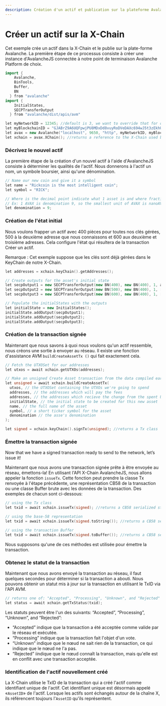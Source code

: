 ```yaml
---
description: Création d'un actif et publication sur la plateforme Avalanche (X-Chain)
---
```


# Créer un actif sur la X-Chain

Cet exemple crée un actif dans la X-Chain et le publie sur la plate-forme Avalanche. La première étape de ce processus consiste à créer une instance d'AvalancheJS connectée à notre point de terminaison Avalanche Platform de choix.

```cpp
import {
    Avalanche,
    BinTools,
    Buffer,
    BN
  } from "avalanche" 
import {
    InitialStates,
    SECPTransferOutput
  } from "avalanche/dist/apis/avm"

let myNetworkID = 12345; //default is 3, we want to override that for our local network
let myBlockchainID = "GJABrZ9A6UQFpwjPU8MDxDd8vuyRoDVeDAXc694wJ5t3zEkhU"; // The X-Chain blockchainID on this network
let avax = new Avalanche("localhost", 9650, "http", myNetworkID, myBlockchainID);
let xchain = avax.XChain(); //returns a reference to the X-Chain used by AvalancheJS
```

### Décrivez le nouvel actif <a id="describe-the-new-asset"></a>

La première étape de la création d'un nouvel actif à l'aide d'AvalancheJS consiste à déterminer les qualités de l'actif. Nous donnerons à l'actif un nom, un symbole boursier, ainsi qu'une dénomination.

```cpp
// Name our new coin and give it a symbol
let name = "Rickcoin is the most intelligent coin";
let symbol = "RICK";

// Where is the decimal point indicate what 1 asset is and where fractional assets begin
// Ex: 1 AVAX is denomination 9, so the smallest unit of AVAX is nanoAVAX (nAVAX) at 10^-9 AVAX
let denomination = 9;
```

### Création de l'état initial <a id="creating-the-initial-state"></a>

Nous voulons frapper un actif avec 400 pièces pour toutes nos clés gérées, 500 à la deuxième adresse que nous connaissons et 600 aux deuxième et troisième adresses. Cela configure l'état qui résultera de la transaction Créer un actif.

Remarque : Cet exemple suppose que les clés sont déjà gérées dans le KeyChain de notre X-Chain.

```cpp
let addresses = xchain.keyChain().getAddresses();

// Create outputs for the asset's initial state
let secpOutput1 = new SECPTransferOutput(new BN(400), new BN(400), 1, addresses);
let secpOutput2 = new SECPTransferOutput(new BN(500), new BN(400), 1, [addresses[1]]);
let secpOutput3 = new SECPTransferOutput(new BN(600), new BN(400), 1, [addresses[1], addresses[2]]);

// Populate the initialStates with the outputs
let initialState = new InitialStates();
initialState.addOutput(secpOutput1);
initialState.addOutput(secpOutput2);
initialState.addOutput(secpOutput3);
```

### Création de la transaction signée <a id="creating-the-signed-transaction"></a>

Maintenant que nous savons à quoi nous voulons qu'un actif ressemble, nous créons une sortie à envoyer au réseau. Il existe une fonction d'assistance AVM `buildCreateAssetTx ()` qui fait exactement cela.

```cpp
// Fetch the UTXOSet for our addresses
let utxos = await xchain.getUTXOs(addresses);

// Make an unsigned Create Asset transaction from the data compiled earlier
let unsigned = await xchain.buildCreateAssetTx(
  utxos, // the UTXOSet containing the UTXOs we're going to spend
  addresses, // the addresses which will pay the fees
  addresses, // the addresses which recieve the change from the spent UTXOs
  initialState, // the initial state to be created for this new asset 
  name, // the full name of the asset
  symbol, // a short ticker symbol for the asset
  denomination // the asse's denomination 
);

let signed = xchain.keyChain().signTx(unsigned); //returns a Tx class
```

### Émettre la transaction signée <a id="issue-the-signed-transaction"></a>

Now that we have a signed transaction ready to send to the network, let’s issue it!

Maintenant que nous avons une transaction signée prête à être envoyée au réseau, émettons-la! En utilisant l'API X-Chain AvalancheJS, nous allons appeler la fonction `issueTx`. Cette fonction peut prendre la classe Tx renvoyée à l'étape précédente, une représentation CB58 de la transaction ou une classe Buffer brute avec les données de la transaction. Des exemples de chacun sont ci-dessous:

```cpp
// using the Tx class
let txid = await xchain.issueTx(signed); //returns a CB58 serialized string for the TxID
```

```cpp
// using the base-58 representation
let txid = await xchain.issueTx(signed.toString()); //returns a CB58 serialized string for the TxID
```

```cpp
// using the transaction Buffer
let txid = await xchain.issueTx(signed.toBuffer()); //returns a CB58 serialized string for the TxID
```

Nous supposons qu'une de ces méthodes est utilisée pour émettre la transaction.

### Obtenez le statut de la transaction <a id="get-the-status-of-the-transaction"></a>

Maintenant que nous avons envoyé la transaction au réseau, il faut quelques secondes pour déterminer si la transaction a abouti. Nous pouvons obtenir un statut mis à jour sur la transaction en utilisant le TxID via l'API AVM.

```cpp
// returns one of: "Accepted", "Processing", "Unknown", and "Rejected"
let status = await xchain.getTxStatus(txid); 
```

Les statuts peuvent être l'un des suivants: “Accepted”, “Processing”, “Unknown”, and “Rejected”:

* “Accepted” indique que la transaction a été acceptée comme valide par le réseau et exécutée.
* “Processing” indique que la transaction fait l'objet d'un vote.
* “Unknown” indique que le nœud ne sait rien de la transaction, ce qui indique que le nœud ne l'a pas.
* “Rejected” iindique que le nœud connaît la transaction, mais qu'elle est en conflit avec une transaction acceptée.

### Identification de l'actif nouvellement créé <a id="identifying-the-newly-created-asset"></a>

La X-Chain utilise le TxID de la transaction qui a créé l'actif comme identifiant unique de l'actif. Cet identifiant unique est désormais appelé «`AssetID`» de l'actif. Lorsque les actifs sont échangés autour de la chaîne X, ils référencent toujours l'`AssetID` qu'ils représentent.

